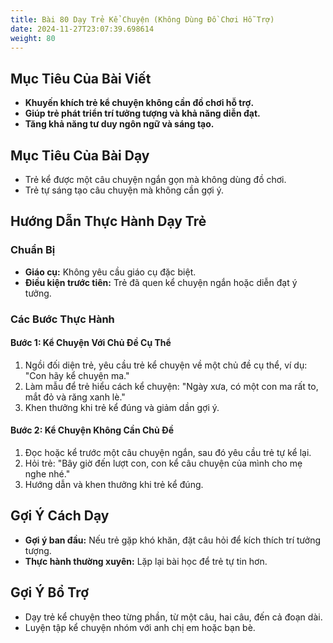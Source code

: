 ```yaml
---
title: Bài 80 Dạy Trẻ Kể Chuyện (Không Dùng Đồ Chơi Hỗ Trợ)
date: 2024-11-27T23:07:39.698614
weight: 80
---
```


## Mục Tiêu Của Bài Viết
- **Khuyến khích trẻ kể chuyện không cần đồ chơi hỗ trợ.**
- **Giúp trẻ phát triển trí tưởng tượng và khả năng diễn đạt.**
- **Tăng khả năng tư duy ngôn ngữ và sáng tạo.**

## Mục Tiêu Của Bài Dạy
- Trẻ kể được một câu chuyện ngắn gọn mà không dùng đồ chơi.
- Trẻ tự sáng tạo câu chuyện mà không cần gợi ý.

## Hướng Dẫn Thực Hành Dạy Trẻ

### Chuẩn Bị
- **Giáo cụ:** Không yêu cầu giáo cụ đặc biệt.
- **Điều kiện trước tiên:** Trẻ đã quen kể chuyện ngắn hoặc diễn đạt ý tưởng.

### Các Bước Thực Hành
#### Bước 1: Kể Chuyện Với Chủ Đề Cụ Thể
1. Ngồi đối diện trẻ, yêu cầu trẻ kể chuyện về một chủ đề cụ thể, ví dụ: "Con hãy kể chuyện ma."
2. Làm mẫu để trẻ hiểu cách kể chuyện: "Ngày xưa, có một con ma rất to, mắt đỏ và răng xanh lè."
3. Khen thưởng khi trẻ kể đúng và giảm dần gợi ý.

#### Bước 2: Kể Chuyện Không Cần Chủ Đề
1. Đọc hoặc kể trước một câu chuyện ngắn, sau đó yêu cầu trẻ tự kể lại.
2. Hỏi trẻ: "Bây giờ đến lượt con, con kể câu chuyện của mình cho mẹ nghe nhé."
3. Hướng dẫn và khen thưởng khi trẻ kể đúng.

## Gợi Ý Cách Dạy
- **Gợi ý ban đầu:** Nếu trẻ gặp khó khăn, đặt câu hỏi để kích thích trí tưởng tượng.
- **Thực hành thường xuyên:** Lặp lại bài học để trẻ tự tin hơn.

## Gợi Ý Bổ Trợ
- Dạy trẻ kể chuyện theo từng phần, từ một câu, hai câu, đến cả đoạn dài.
- Luyện tập kể chuyện nhóm với anh chị em hoặc bạn bè.

